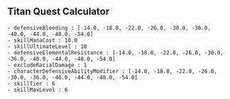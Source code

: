 ## Titan Quest Calculator

    - defensiveBleeding : [-14.0, -18.0, -22.0, -26.0, -30.0, -36.0, -40.0, -44.0, -48.0, -54.0]
    - skillManaCost : 10.0
    - skillUltimateLevel : 10
    - defensiveElementalResistance : [-14.0, -18.0, -22.0, -26.0, -30.0, -36.0, -40.0, -44.0, -48.0, -54.0]
    - excludeRacialDamage : 1
    - characterDefensiveAbilityModifier : [-14.0, -18.0, -22.0, -26.0, -30.0, -36.0, -40.0, -44.0, -48.0, -54.0]
    - skillTier : 6
    - skillMaxLevel : 6
